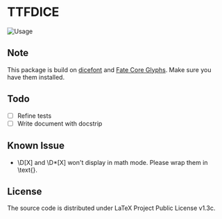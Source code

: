 # TTFDICE

![Usage](https://user-images.githubusercontent.com/76601050/143728601-4fdd547e-262f-47ec-9723-76bbebe7d40e.png)


## Note

This package is build on [dicefont](https://github.com/fponticelli/dicefont) and [Fate Core Glyphs](http://www.faterpg.com/wp-content/uploads/2013/06/Fate-Core-Font.ttf_.zip). Make sure you have them installed.

## Todo

- [ ] Refine tests
- [ ] Write document with docstrip

## Known Issue

- \D[X] and \D*[X] won't display in math mode. Please wrap them in \text{}.

## License

The source code is distributed under LaTeX Project Public License v1.3c.
